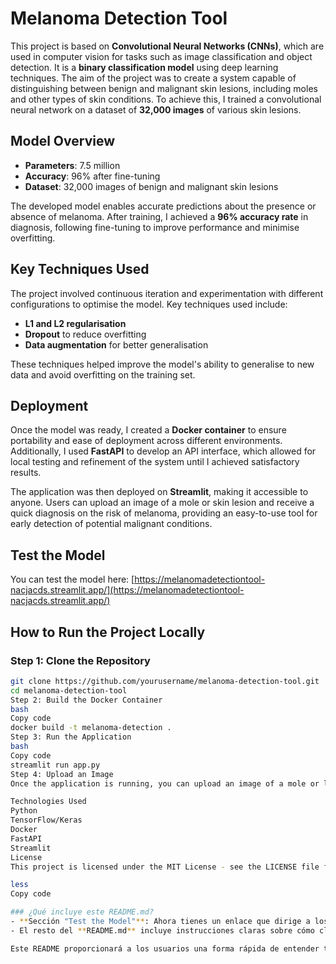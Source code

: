 # Melanoma Detection Tool

This project is based on **Convolutional Neural Networks (CNNs)**, which are used in computer vision for tasks such as image classification and object detection. It is a **binary classification model** using deep learning techniques. The aim of the project was to create a system capable of distinguishing between benign and malignant skin lesions, including moles and other types of skin conditions. To achieve this, I trained a convolutional neural network on a dataset of **32,000 images** of various skin lesions.

## Model Overview

- **Parameters**: 7.5 million
- **Accuracy**: 96% after fine-tuning
- **Dataset**: 32,000 images of benign and malignant skin lesions

The developed model enables accurate predictions about the presence or absence of melanoma. After training, I achieved a **96% accuracy rate** in diagnosis, following fine-tuning to improve performance and minimise overfitting.

## Key Techniques Used

The project involved continuous iteration and experimentation with different configurations to optimise the model. Key techniques used include:

- **L1 and L2 regularisation**
- **Dropout** to reduce overfitting
- **Data augmentation** for better generalisation

These techniques helped improve the model's ability to generalise to new data and avoid overfitting on the training set.

## Deployment

Once the model was ready, I created a **Docker container** to ensure portability and ease of deployment across different environments. Additionally, I used **FastAPI** to develop an API interface, which allowed for local testing and refinement of the system until I achieved satisfactory results.

The application was then deployed on **Streamlit**, making it accessible to anyone. Users can upload an image of a mole or skin lesion and receive a quick diagnosis on the risk of melanoma, providing an easy-to-use tool for early detection of potential malignant conditions.

## Test the Model

You can test the model here:
[https://melanomadetectiontool-nacjacds.streamlit.app/](https://melanomadetectiontool-nacjacds.streamlit.app/)

## How to Run the Project Locally

### Step 1: Clone the Repository

```bash
git clone https://github.com/yourusername/melanoma-detection-tool.git
cd melanoma-detection-tool
Step 2: Build the Docker Container
bash
Copy code
docker build -t melanoma-detection .
Step 3: Run the Application
bash
Copy code
streamlit run app.py
Step 4: Upload an Image
Once the application is running, you can upload an image of a mole or lesion to receive a melanoma risk diagnosis.

Technologies Used
Python
TensorFlow/Keras
Docker
FastAPI
Streamlit
License
This project is licensed under the MIT License - see the LICENSE file for details.

less
Copy code

### ¿Qué incluye este README.md?
- **Sección "Test the Model"**: Ahora tienes un enlace que dirige a los usuarios a tu aplicación en Streamlit donde pueden probar el modelo en tiempo real.
- El resto del **README.md** incluye instrucciones claras sobre cómo clonar y ejecutar el proyecto localmente, junto con una explicación detallada de los aspectos técnicos del proyecto.

Este README proporcionará a los usuarios una forma rápida de entender tu proyecto y probar el modelo sin necesidad de configuraciones complejas.
